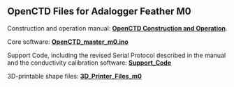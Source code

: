 ## OpenCTD Files for Adalogger Feather M0

Construction and operation manual: __[OpenCTD Construction and Operation](https://github.com/OceanographyforEveryone/OpenCTD/blob/master/OpenCTD_Feather_Adalogger/OpenCTD_ConstructionOperation.pdf)__. 

Core software: [__OpenCTD_master_m0.ino__](https://github.com/OceanographyforEveryone/OpenCTD/tree/master/OpenCTD_Feather_Adalogger/OpenCTD_master_m0)

Support Code, including the revised Serial Protocol described in the manual and the conductivity calibration software: [__Support_Code__](https://github.com/OceanographyforEveryone/OpenCTD/tree/master/OpenCTD_Feather_Adalogger/Support_Code)

3D-printable shape files: [__3D_Printer_Files_m0__](https://github.com/OceanographyforEveryone/OpenCTD/tree/master/OpenCTD_Feather_Adalogger/3D_Printer_Files_m0)
